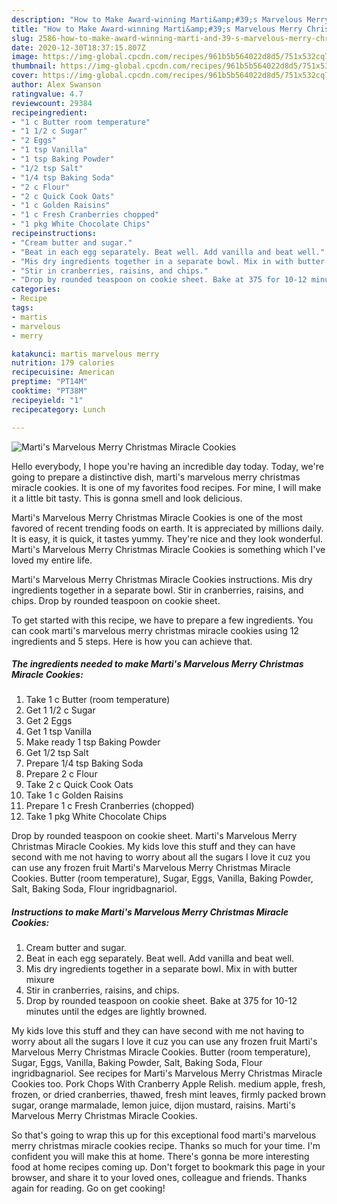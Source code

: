 ```yaml
---
description: "How to Make Award-winning Marti&amp;#39;s Marvelous Merry Christmas Miracle Cookies"
title: "How to Make Award-winning Marti&amp;#39;s Marvelous Merry Christmas Miracle Cookies"
slug: 2586-how-to-make-award-winning-marti-and-39-s-marvelous-merry-christmas-miracle-cookies
date: 2020-12-30T18:37:15.807Z
image: https://img-global.cpcdn.com/recipes/961b5b564022d8d5/751x532cq70/martis-marvelous-merry-christmas-miracle-cookies-recipe-main-photo.jpg
thumbnail: https://img-global.cpcdn.com/recipes/961b5b564022d8d5/751x532cq70/martis-marvelous-merry-christmas-miracle-cookies-recipe-main-photo.jpg
cover: https://img-global.cpcdn.com/recipes/961b5b564022d8d5/751x532cq70/martis-marvelous-merry-christmas-miracle-cookies-recipe-main-photo.jpg
author: Alex Swanson
ratingvalue: 4.7
reviewcount: 29384
recipeingredient:
- "1 c Butter room temperature"
- "1 1/2 c Sugar"
- "2 Eggs"
- "1 tsp Vanilla"
- "1 tsp Baking Powder"
- "1/2 tsp Salt"
- "1/4 tsp Baking Soda"
- "2 c Flour"
- "2 c Quick Cook Oats"
- "1 c Golden Raisins"
- "1 c Fresh Cranberries chopped"
- "1 pkg White Chocolate Chips"
recipeinstructions:
- "Cream butter and sugar."
- "Beat in each egg separately. Beat well. Add vanilla and beat well."
- "Mis dry ingredients together in a separate bowl. Mix in with butter mixure"
- "Stir in cranberries, raisins, and chips."
- "Drop by rounded teaspoon on cookie sheet. Bake at 375 for 10-12 minutes until the edges are lightly browned."
categories:
- Recipe
tags:
- martis
- marvelous
- merry

katakunci: martis marvelous merry 
nutrition: 179 calories
recipecuisine: American
preptime: "PT14M"
cooktime: "PT38M"
recipeyield: "1"
recipecategory: Lunch

---
```



![Marti&#39;s Marvelous Merry Christmas Miracle Cookies](https://img-global.cpcdn.com/recipes/961b5b564022d8d5/751x532cq70/martis-marvelous-merry-christmas-miracle-cookies-recipe-main-photo.jpg)

Hello everybody, I hope you're having an incredible day today. Today, we're going to prepare a distinctive dish, marti&#39;s marvelous merry christmas miracle cookies. It is one of my favorites food recipes. For mine, I will make it a little bit tasty. This is gonna smell and look delicious.

Marti&#39;s Marvelous Merry Christmas Miracle Cookies is one of the most favored of recent trending foods on earth. It is appreciated by millions daily. It is easy, it is quick, it tastes yummy. They're nice and they look wonderful. Marti&#39;s Marvelous Merry Christmas Miracle Cookies is something which I've loved my entire life.

Marti&#39;s Marvelous Merry Christmas Miracle Cookies instructions. Mis dry ingredients together in a separate bowl. Stir in cranberries, raisins, and chips. Drop by rounded teaspoon on cookie sheet.


To get started with this recipe, we have to prepare a few ingredients. You can cook marti&#39;s marvelous merry christmas miracle cookies using 12 ingredients and 5 steps. Here is how you can achieve that.

<!--inarticleads1-->

##### The ingredients needed to make Marti&#39;s Marvelous Merry Christmas Miracle Cookies:

1. Take 1 c Butter (room temperature)
1. Get 1 1/2 c Sugar
1. Get 2 Eggs
1. Get 1 tsp Vanilla
1. Make ready 1 tsp Baking Powder
1. Get 1/2 tsp Salt
1. Prepare 1/4 tsp Baking Soda
1. Prepare 2 c Flour
1. Take 2 c Quick Cook Oats
1. Take 1 c Golden Raisins
1. Prepare 1 c Fresh Cranberries (chopped)
1. Take 1 pkg White Chocolate Chips


Drop by rounded teaspoon on cookie sheet. Marti&#39;s Marvelous Merry Christmas Miracle Cookies. My kids love this stuff and they can have second with me not having to worry about all the sugars I love it cuz you can use any frozen fruit Marti&#39;s Marvelous Merry Christmas Miracle Cookies. Butter (room temperature), Sugar, Eggs, Vanilla, Baking Powder, Salt, Baking Soda, Flour ingridbagnariol. 

<!--inarticleads2-->

##### Instructions to make Marti&#39;s Marvelous Merry Christmas Miracle Cookies:

1. Cream butter and sugar.
1. Beat in each egg separately. Beat well. Add vanilla and beat well.
1. Mis dry ingredients together in a separate bowl. Mix in with butter mixure
1. Stir in cranberries, raisins, and chips.
1. Drop by rounded teaspoon on cookie sheet. Bake at 375 for 10-12 minutes until the edges are lightly browned.


My kids love this stuff and they can have second with me not having to worry about all the sugars I love it cuz you can use any frozen fruit Marti&#39;s Marvelous Merry Christmas Miracle Cookies. Butter (room temperature), Sugar, Eggs, Vanilla, Baking Powder, Salt, Baking Soda, Flour ingridbagnariol. See recipes for Marti&#39;s Marvelous Merry Christmas Miracle Cookies too. Pork Chops With Cranberry Apple Relish. medium apple, fresh, frozen, or dried cranberries, thawed, fresh mint leaves, firmly packed brown sugar, orange marmalade, lemon juice, dijon mustard, raisins. Marti&#39;s Marvelous Merry Christmas Miracle Cookies. 

So that's going to wrap this up for this exceptional food marti&#39;s marvelous merry christmas miracle cookies recipe. Thanks so much for your time. I'm confident you will make this at home. There's gonna be more interesting food at home recipes coming up. Don't forget to bookmark this page in your browser, and share it to your loved ones, colleague and friends. Thanks again for reading. Go on get cooking!
